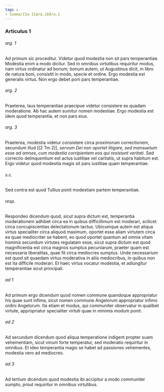 ```yaml
---
tags : 
- Summa/IIa-IIæ/q.160/a.1
---
```


### Articulus 1

###### arg. 1
Ad primum sic proceditur. Videtur quod modestia non sit pars temperantiae. Modestia enim a modo dicitur. Sed in omnibus virtutibus requiritur modus, nam virtus ordinatur ad bonum; bonum autem, ut Augustinus dicit, in libro de natura boni, consistit in modo, specie et ordine. Ergo modestia est generalis virtus. Non ergo debet poni pars temperantiae.

###### arg. 2
Praeterea, laus temperantiae praecipue videtur consistere ex quadam moderatione. Ab hac autem sumitur nomen modestiae. Ergo modestia est idem quod temperantia, et non pars eius.

###### arg. 3
Praeterea, modestia videtur consistere circa proximorum correctionem, secundum illud [[2 Tm 2]], *servum Dei non oportet litigare, sed mansuetum esse ad omnes, cum modestia corripientem eos qui resistunt veritati*. Sed correctio delinquentium est actus iustitiae vel caritatis, ut supra habitum est. Ergo videtur quod modestia magis sit pars iustitiae quam temperantiae.

###### s.c.
Sed contra est quod Tullius ponit modestiam partem temperantiae.

###### resp.
Respondeo dicendum quod, sicut supra dictum est, temperantia moderationem adhibet circa ea in quibus difficillimum est moderari, scilicet circa concupiscentias delectationum tactus. Ubicumque autem est aliqua virtus specialiter circa aliquod maximum, oportet esse aliam virtutem circa ea quae mediocriter se habent, eo quod oportet quantum ad omnia vitam hominis secundum virtutes regulatam esse, sicut supra dictum est quod magnificentia est circa magnos sumptus pecuniarum, praeter quam est necessaria liberalitas, quae fit circa mediocres sumptus. Unde necessarium est quod sit quaedam virtus moderativa in aliis mediocribus, in quibus non est ita difficile moderari. Et haec virtus vocatur modestia, et adiungitur temperantiae sicut principali.

###### ad 1
Ad primum ergo dicendum quod nomen commune quandoque appropriatur his quae sunt infima, sicut nomen commune Angelorum appropriatur infimo ordini Angelorum. Ita etiam et modus, qui communiter observatur in qualibet virtute, appropriatur specialiter virtuti quae in minimis modum ponit.

###### ad 2
Ad secundum dicendum quod aliqua temperatione indigent propter suam vehementiam, sicut vinum forte temperatur, sed moderatio requiritur in omnibus. Et ideo temperantia magis se habet ad passiones vehementes, modestia vero ad mediocres.

###### ad 3
Ad tertium dicendum quod modestia ibi accipitur a modo communiter sumpto, prout requiritur in omnibus virtutibus.


